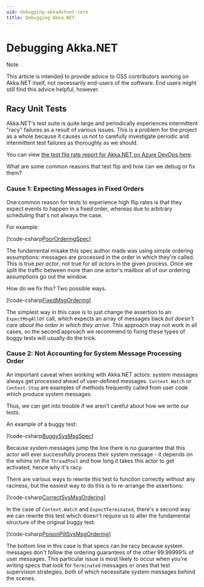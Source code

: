 ```yaml
---
uid: debugging-akkadotnet-core
title: Debugging Akka.NET
---
```


# Debugging Akka.NET

> [!NOTE]
> This article is intended to provide advice to OSS contributors working on Akka.NET itself, not necessarily end-users of the software. End users might still find this advice helpful, however.

## Racy Unit Tests

Akka.NET's test suite is quite large and periodically experiences intermittent "racy" failures as a result of various issues. This is a problem for the project as a whole because it causes us not to carefully investigate periodic and intermittent test failures as thoroughly as we should.

You can view [the test flip rate report for Akka.NET on Azure DevOps here](https://dev.azure.com/dotnet/Akka.NET/_test/analytics?definitionId=84&contextType=build).

What are some common reasons that test flip and how can we debug or fix them?

### Cause 1: Expecting Messages in Fixed Orders

One common reason for tests to experience high flip rates is that they expect events to happen in a fixed order, whereas due to arbitrary scheduling that's not always the case.

For example:

[!code-csharp[PoorOrderingSpec](../../../src/core/Akka.Docs.Tests/Debugging/RacySpecs.cs?name=PoorOrderingSpec)]

The fundamental misake this spec author made was using simple ordering assumptions: messages are processed in the order in which they're called. This is true *per actor*, not true for *all actors* in the given process. Once we split the traffic between more than one actor's mailbox all of our ordering assumptions go out the window.

How do we fix this? Two possible ways.

[!code-csharp[FixedMsgOrdering](../../../src/core/Akka.Docs.Tests/Debugging/RacySpecs.cs?name=FixedMsgOrdering)]

The simplest way in this case is to just change the assertion to an `ExpectMsgAllOf` call, which expects an array of messages back _but doesn't care about the order in which they arrive_. This approach may not work in all cases, so the second approach we recommend to fixing these types of buggy tests will usually do the trick.



### Cause 2: Not Accounting for System Message Processing Order

An important caveat when working with Akka.NET actors: system messages always get processed ahead of user-defined messages. `Context.Watch` or `Context.Stop` are examples of methods frequently called from user code which produce system messages.

Thus, we can get into trouble if we aren't careful about how we write our tests.

An example of a buggy test:

[!code-csharp[BuggySysMsgSpec](../../../src/core/Akka.Docs.Tests/Debugging/RacySpecs.cs?name=PoorSysMsgOrdering)]

Because system messages jump the line there is no guarantee that this actor will ever successfully process their system message - it depends on the whims on the `ThreadPool` and how long it takes this actor to get activated, hence why it's racy.

There are various ways to rewrite this test to function correctly without any raciness, but the easiest way to do this is to re-arrange the assertions:

[!code-csharp[CorrectSysMsgOrdering](../../../src/core/Akka.Docs.Tests/Debugging/RacySpecs.cs?name=CorrectSysMsgOrdering)]

In the case of `Context.Watch` and `ExpectTerminated`, there's a second way we can rewrite this test which doesn't require us to alter the fundamental structure of the original buggy test:

[!code-csharp[PoisonPillSysMsgOrdering](../../../src/core/Akka.Docs.Tests/Debugging/RacySpecs.cs?name=PoisonPillSysMsgOrdering)]

The bottom line in this case is that specs can be racy because system messages don't follow the ordering guarantees of the other 99.99999% of user messages. This particular issue is most likely to occur when you're writing specs that look for `Terminated` messages or ones that test supervision strategies, both of which necessitate system messages behind the scenes.